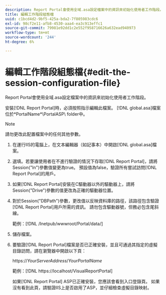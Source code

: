 ```yaml
---
description: Report Portal會使用全域.asa設定檔案中的資訊來初始化使用者工作階段。
title: 編輯工作階段組態檔
uuid: c1bcd4d2-9bf5-425a-bda2-7f805983cdc6
exl-id: 98cf2e11-afb8-4530-aaa4-ea3c913effc1
source-git-commit: 79981e92dd1c2e552f958716626a632ead940973
workflow-type: tm+mt
source-wordcount: '244'
ht-degree: 6%

---
```


# 編輯工作階段組態檔{#edit-the-session-configuration-file}

Report Portal會使用全域.asa設定檔案中的資訊來初始化使用者工作階段。

安裝[!DNL Report Portal]時，必須按照指示編輯此檔案。 [!DNL global.asa]檔案位於\*PortalName*\PortalASP\ folder中。

>[!NOTE]
>
>請勿更改此配置檔案中的任何其他參數。

1. 在運行IIS的電腦上，在文本編輯器（如記事本）中開啟[!DNL global.asa]檔案。
1. 選填。若要讓使用者在不進行驗證的情況下存取[!DNL Report Portal]，請將Session(&quot;In&quot;)參數值變更為true。 預設值為false，驗證所有嘗試訪問[!DNL Report Portal]的用戶。
1. 如果[!DNL Report Portal]安裝在C驅動器以外的驅動器上，請將Session(&quot;Drive&quot;)參數的值更改為正確的驅動器位置。
1. 對於Session(&quot;DBPath&quot;)參數，更改值以反映資料庫的路徑，該路徑包含驗證[!DNL Report Portal]用戶所需的資訊。 請勿包含驅動器號，但務必包含尾斜線。

   範例：[!DNL /Inetpub/wwwroot/Portal/data/]

1. 儲存檔案。
1. 要驗證[!DNL Report Portal]檔案是否已正確安裝，並且可通過其指定的虛擬目錄訪問，請在瀏覽器中開啟以下頁：

   https://*YourServerAddress*/*YourPortalName*

   範例：[!DNL https://localhost/VisualReportPortal]

   如果[!DNL Report Portal] ASP已正確安裝，您應該會看到入口登錄頁。 如果沒有看到此頁，請驗證IIS上是否啟用了ASP，並仔細檢查虛擬目錄映射。
